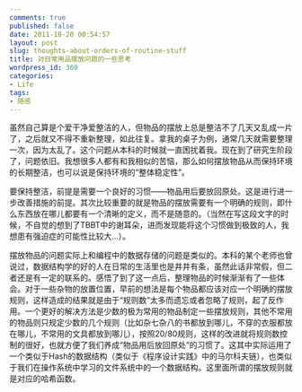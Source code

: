 ```yaml
---
comments: true
published: false
date: 2011-10-20 00:54:57
layout: post
slug: thoughts-about-orders-of-routine-stuff
title: 对日常用品摆放问题的一些思考
wordpress_id: 369
categories:
- Life
tags:
- 随感
---
```


虽然自己算是个爱干净爱整洁的人，但物品的摆放上总是整洁不了几天又乱成一片了，之后就又不得不重新整理，如此往复。拿我的桌子为例，通常几天就需要整理一次，因为太乱了。这个问题从本科的时候就一直困扰着我。现在到了研究生阶段了，问题依旧。我想很多人都有和我相似的苦恼，那么如何摆放物品从而保持环境的长期整洁，也可以说是保持环境的“整体稳定性”。

要保持整洁，前提是需要一个良好的习惯——物品用后要放回原处。这是进行进一步改善措施的前提。其次比较重要的就是物品的摆放需要有一个明确的规则，即什么东西放在哪儿都要有一个清晰的定义，而不是随意的。（当然在写这段文字的时候，不自觉的想到了TBBT中的谢耳朵，进而发现能将这个习惯做到极致的人，我想患有强迫症的可能性比较大...）。

摆放物品的问题实际上和编程中的数据存储的问题是类似的。本科的某个老师也曾说过，数据结构学的好的人在日常的生活里也是井井有条，虽然此话非常假，但二者还是有一定的联系的。感悟了到了这一点后，整理物品的时候渐渐有了一些体会。对于一些杂物的放置位置，早前的想法是每个物品都应该对应一个明确的摆放规则，这样造成的结果就是由于“规则数”太多而遗忘或者忽略了规则，起了反作用。一个更好的解决方法是少数的极为常用的物品制定一些摆放规则，其他不常用的物品则只规定少数的几个规则（比如杂七杂八的书都放到哪儿，不穿的衣服都放在哪儿，不常用的文具都放到哪儿），按照20/80规则，这样的改进就将规则数控制的很好，也就方便了我们养成“物品用后放回原处”的习惯了。这其中实际运用了一个类似于Hash的数据结构（类似于《程序设计实践》中的马尔科夫链），也类似于我们在操作系统中学习的文件系统中的一个数据结构。这里面所谓的摆放规则就是对应的哈希函数。
